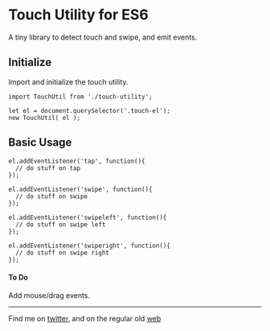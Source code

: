 # Touch Utility for ES6
A tiny library to detect touch and swipe, and emit events.

## Initialize
Import and initialize the touch utility.
```
import TouchUtil from './touch-utility';

let el = document.querySelector('.touch-el');
new TouchUtil( el ); 
```

## Basic Usage
```
el.addEventListener('tap', function(){
  // do stuff on tap
});

el.addEventListener('swipe', function(){
  // do stuff on swipe
});

el.addEventListener('swipeleft', function(){
  // do stuff on swipe left
});

el.addEventListener('swiperight', function(){
  // do stuff on swipe right
});

```


#### To Do
Add mouse/drag events.


---
Find me on [twitter](https://twitter.com/laroymike), and on the regular old [web](http://mikelaroy.ca)
